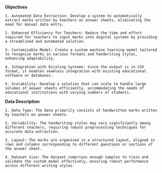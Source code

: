 **Objectives**

    1. Automated Data Extraction: Develop a system to automatically extract marks written by teachers on answer sheets, eliminating the need for manual data entry.

    2. Enhanced Efficiency for Teachers: Reduce the time and effort required for teachers to input marks into digital systems by providing a streamlined and automated solution.

    3. Customizable Model: Create a custom machine learning model tailored to recognize marks in various formats and handwriting styles, enhancing adaptability.

    4. Integration with Existing Systems: Since the output is in CSV format, it enables seamless integration with existing educational software or databases.

    5. Scalability: Develop a solution that can scale to handle large volumes of answer sheets efficiently, accommodating the needs of educational institutions with varying numbers of students.

**Data Description**

    1. Data Type: The data primarily consists of handwritten marks written by teachers on answer sheets.

    2. Variability: The handwriting styles may vary significantly among different teachers, requiring robust preprocessing techniques for accurate data extraction.

    3. Layout: The marks are organized in a structured layout, aligned in rows and columns corresponding to different questions or sections of the answer sheet.

    4. Dataset Size: The dataset comprises enough samples to train and validate the custom model effectively, ensuring robust performance across different writing styles.
